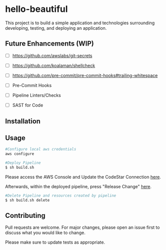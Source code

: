 # hello-beautiful

This project is to build a simple application and technologies surrounding developing, testing, and deploying an application.

## Future Enhancements (WIP)
- [ ] https://github.com/awslabs/git-secrets
- [ ] https://github.com/koalaman/shellcheck
- [ ] https://github.com/pre-commit/pre-commit-hooks#trailing-whitespace
- [ ] Pre-Commit Hooks
- [ ] Pipeline Linters/Checks
- [ ] SAST for Code



## Installation

<!-- Use the package manager [pip](https://pip.pypa.io/en/stable/) to install foobar. -->

<!-- 
```bash
pip install foobar
``` -->

## Usage

```bash
#Configure local aws credentials
aws configure

#Deploy Pipeline
$ sh build.sh
```

Please access the AWS Console and Update the CodeStar Connection [here](https://console.aws.amazon.com/codesuite/settings/connections?region=us-east-1).

Afterwards, within the deployed pipeline, press "Release Change" [here](https://console.aws.amazon.com/codesuite/codepipeline/pipelines?region=us-east-1).


```bash
#Delete Pipeline and resources created by pipeline
$ sh build.sh delete
```

## Contributing
Pull requests are welcome. For major changes, please open an issue first to discuss what you would like to change.

Please make sure to update tests as appropriate.